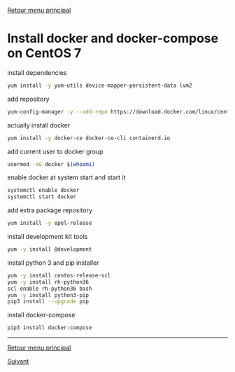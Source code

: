 [Retour menu principal](../README.md)

# Install docker and docker-compose on CentOS 7
install dependencies
```bash
yum install -y yum-utils device-mapper-persistent-data lvm2
  ```
add repository
 ```bash
yum-config-manager -y --add-repo https://download.docker.com/linux/centos/docker-ce.repo
  ```
actually install docker
```bash
yum install -y docker-ce docker-ce-cli containerd.io
```
add current user to docker group
```bash
usermod -aG docker $(whoami)
```
enable docker at system start and start it
```bash
systemctl enable docker
systemctl start docker
```
add extra package repository
```bash
yum install -y epel-release
```
install development kit tools
```bash
yum -y install @development
```
install python 3 and pip installer
```bash
yum -y install centos-release-scl
yum -y install rh-python36
scl enable rh-python36 bash
yum -y install python3-pip
pip3 install --upgrade pip
```
install docker-compose
```bash
pip3 install docker-compose
```


---------------------------------------------------------------------------------------------------------------------------------

[Retour menu principal](../README.md)

[Suivant](docker-CLI.md)
